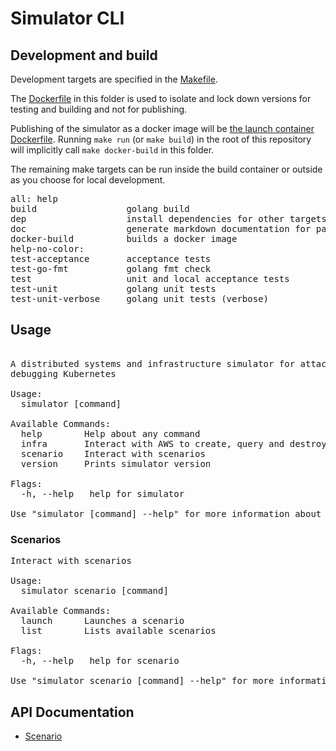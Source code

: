 <!--
This file is evaled by a quickly cobbled together bash script to replace the variables.
- Backticks are imterpreted by bash so use <code> for inline code and <pre> for code blocks.
- If you need to include bsah code snippets you will need to change how the templating works.
-->
# Simulator CLI

## Development and build

Development targets are specified in the [Makefile](./Makefile).

The [Dockerfile](./Dockerfile) in this folder is used to isolate and lock down versions for testing and building and not
for publishing.

Publishing of the simulator as a docker image will be [the launch container Dockerfile](../Dockerfile).
Running  <code>make run</code> (or <code>make build</code>) in the root of this repository will implicitly call
<code>make docker-build</code> in this folder.

The remaining make targets can be run inside the build container or outside as you choose for local development.

<pre>
all: help            
build                 golang build
dep                   install dependencies for other targets
doc                   generate markdown documentation for packages
docker-build          builds a docker image
help-no-color:       
test-acceptance       acceptance tests
test-go-fmt           golang fmt check
test                  unit and local acceptance tests
test-unit             golang unit tests
test-unit-verbose     golang unit tests (verbose)
</pre>

## Usage

<pre>

A distributed systems and infrastructure simulator for attacking and
debugging Kubernetes

Usage:
  simulator [command]

Available Commands:
  help        Help about any command
  infra       Interact with AWS to create, query and destroy the required infrastructure for scenarios
  scenario    Interact with scenarios
  version     Prints simulator version

Flags:
  -h, --help   help for simulator

Use "simulator [command] --help" for more information about a command.
</pre>

### Scenarios

<pre>
Interact with scenarios

Usage:
  simulator scenario [command]

Available Commands:
  launch      Launches a scenario
  list        Lists available scenarios

Flags:
  -h, --help   help for scenario

Use "simulator scenario [command] --help" for more information about a command.
</pre>

## API Documentation

* [Scenario](./docs/scenario.md)
